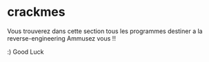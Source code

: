 # crackmes

Vous trouverez dans cette section tous les programmes destiner a la reverse-engineering
Ammusez vous !!

:) Good Luck
